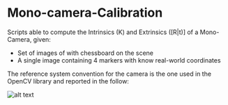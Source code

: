 # Mono-camera-Calibration

Scripts able to compute the Intrinsics (K) and Extrinsics ([R|t)] of a Mono-Camera, given:
- Set of images of with chessboard on the scene
- A single image containing 4 markers with know real-world coordinates

The reference system convention for the camera is the one used in the OpenCV library and reported in the follow:

![alt text]([http://url/to/img.png](https://docs.opencv.org/3.4.0/pinhole_camera_model.png))
